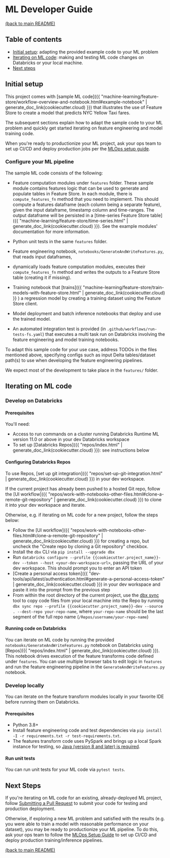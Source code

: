 # ML Developer Guide

[(back to main README)](../{{cookiecutter.project_name}}/README.md)

## Table of contents
* [Initial setup](#initial-setup): adapting the provided example code to your ML problem 
* [Iterating on ML code](#iterating-on-ml-code): making and testing ML code changes on Databricks or your local machine.
* [Next steps](#next-steps)

## Initial setup
This project comes with [sample ML code]({{ "machine-learning/feature-store/workflow-overview-and-notebook.html#example-notebook" | generate_doc_link(cookiecutter.cloud) }})
that illustrates the use of Feature Store to create a model that predicts NYC Yellow Taxi fares.

The subsequent sections explain how to adapt the sample code to your ML problem and quickly get
started iterating on feature engineering and model training code.

When you're ready  to productionize your ML project, ask your ops team to set up CI/CD and deploy
production jobs per the [MLOps setup guide](mlops-setup.md).

### Configure your ML pipeline

The sample ML code consists of the following:

* Feature computation modules under `features` folder. 
These sample module contains features logic that can be used to generate and populate tables in Feature Store.
In each module, there is `compute_features_fn` method that you need to implement. This should compute a features dataframe
(each column being a separate feature), given the input dataframe, timestamp column and time-ranges. 
The output dataframe will be persisted in a [time-series Feature Store table]({{ "machine-learning/feature-store/time-series.html"  | generate_doc_link(cookiecutter.cloud) }}). 
See the example modules' documentation for more information.
* Python unit tests in the same `features` folder.

* Feature engineering notebook, `notebooks/GenerateAndWriteFeatures.py`, that reads input dataframes, 
* dynamically loads feature computation modules, executes their `compute_features_fn` method and writes the outputs to a Feature Store table (creating it if missing).
* Training notebook that [trains]({{ "machine-learning/feature-store/train-models-with-feature-store.html"  | generate_doc_link(cookiecutter.cloud) }} ) a regression model by creating a training dataset using the Feature Store client.
* Model deployment and batch inference notebooks that deploy and use the trained model. 
* An automated integration test is provided (in `.github/workflows/run-tests-fs.yaml`) that executes a multi task run on Databricks involving the feature engineering and model training notebooks.

To adapt this sample code for your use case, address TODOs in the files mentioned above, specifying configs such as input Delta tables/dataset path(s) to use when developing
the feature engineering pipelines.

We expect most of the development to take place in the `features/` folder.

## Iterating on ML code

### Develop on Databricks

#### Prerequisites
You'll need:
* Access to run commands on a cluster running Databricks Runtime ML version 11.0 or above in your dev Databricks workspace
* To set up [Databricks Repos]({{ "repos/index.html" | generate_doc_link(cookiecutter.cloud) }}): see instructions below

#### Configuring Databricks Repos
To use Repos, [set up git integration]({{ "repos/set-up-git-integration.html" | generate_doc_link(cookiecutter.cloud) }}) in your dev workspace.

If the current project has already been pushed to a hosted Git repo, follow the
[UI workflow]({{ "repos/work-with-notebooks-other-files.html#clone-a-remote-git-repository" | generate_doc_link(cookiecutter.cloud) }})
to clone it into your dev workspace and iterate. 

Otherwise, e.g. if iterating on ML code for a new project, follow the steps below:
* Follow the [UI workflow]({{ "repos/work-with-notebooks-other-files.html#clone-a-remote-git-repository" | generate_doc_link(cookiecutter.cloud) }})
  for creating a repo, but uncheck the "Create repo by cloning a Git repository" checkbox.
* Install the `dbx` CLI via `pip install --upgrade dbx`
* Run `databricks configure --profile {{cookiecutter.project_name}}-dev --token --host <your-dev-workspace-url>`, passing the URL of your dev workspace.
  This should prompt you to enter an API token
* [Create a personal access token]({{ "dev-tools/api/latest/authentication.html#generate-a-personal-access-token" | generate_doc_link(cookiecutter.cloud) }})
  in your dev workspace and paste it into the prompt from the previous step
* From within the root directory of the current project, use the [dbx sync](https://dbx.readthedocs.io/en/latest/guides/python/devloop/mixed/#using-dbx-sync-repo-for-local-to-repo-synchronization) tool to copy code files from your local machine into the Repo by running
  `dbx sync repo --profile {{cookiecutter.project_name}}-dev --source . --dest-repo your-repo-name`, where `your-repo-name` should be the last segment of the full repo name (`/Repos/username/your-repo-name`)

#### Running code on Databricks
You can iterate on ML code by running the provided `notebooks/GenerateAndWriteFeatures.py` notebook on Databricks using
[Repos]({{ "repos/index.html" | generate_doc_link(cookiecutter.cloud) }}). This notebook drives execution of
the feature transforms code defined under ``features``. You can use multiple browser tabs to edit
logic in `features` and run the feature engineering pipeline in the `GenerateAndWriteFeatures.py` notebook.

### Develop locally

You can iterate on the feature transform modules locally in your favorite IDE before running them on Databricks.  

#### Prerequisites
* Python 3.8+
* Install feature engineering code and test dependencies via `pip install -I -r requirements.txt -r test-requirements.txt`.
* The features transform code uses PySpark and brings up a local Spark instance for testing, so [Java (version 8 and later) is required](https://spark.apache.org/docs/latest/#downloading). 
#### Run unit tests
You can run unit tests for your ML code via `pytest tests`.

## Next Steps
If you're iterating on ML code for an existing, already-deployed ML project, follow [Submitting a Pull Request](ml-pull-request.md)
to submit your code for testing and production deployment.

Otherwise, if exploring a new ML problem and satisfied with the results (e.g. you were able to train
a model with reasonable performance on your dataset), you may be ready to productionize your ML pipeline.
To do this, ask your ops team to follow the [MLOps Setup Guide](mlops-setup.md) to set up CI/CD and deploy
production training/inference pipelines.

[(back to main README)](../{{cookiecutter.project_name}}/README.md)
